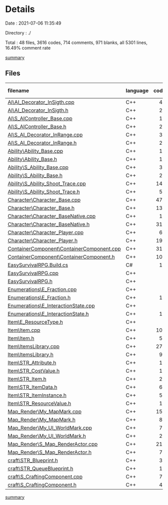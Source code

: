 # Details

Date : 2021-07-06 11:35:49

Directory : ./

Total : 48 files,  3616 codes, 714 comments, 971 blanks, all 5301 lines, 16.49% comment rate

[summary](results.md)

## Files
| filename | language | code | comment | blank | total | comment rate |
| :--- | :--- | ---: | ---: | ---: | ---: | ---: |
| [AI\AI_Decorator_InSigth.cpp](../AI\AI_Decorator_InSigth.cpp) | C++ | 40 | 1 | 19 | 60 | 2.44% |
| [AI\AI_Decorator_InSigth.h](../AI\AI_Decorator_InSigth.h) | C++ | 21 | 13 | 14 | 48 | 38.24% |
| [AI\S_AIController_Base.cpp](../AI\S_AIController_Base.cpp) | C++ | 10 | 1 | 6 | 17 | 9.09% |
| [AI\S_AIController_Base.h](../AI\S_AIController_Base.h) | C++ | 22 | 4 | 7 | 33 | 15.38% |
| [AI\S_AI_Decorator_InRange.cpp](../AI\S_AI_Decorator_InRange.cpp) | C++ | 37 | 7 | 10 | 54 | 15.91% |
| [AI\S_AI_Decorator_InRange.h](../AI\S_AI_Decorator_InRange.h) | C++ | 20 | 4 | 8 | 32 | 16.67% |
| [Ability\Ability_Base.cpp](../Ability\Ability_Base.cpp) | C++ | 13 | 5 | 10 | 28 | 27.78% |
| [Ability\Ability_Base.h](../Ability\Ability_Base.h) | C++ | 17 | 4 | 7 | 28 | 19.05% |
| [Ability\S_Ability_Base.cpp](../Ability\S_Ability_Base.cpp) | C++ | 33 | 7 | 13 | 53 | 17.50% |
| [Ability\S_Ability_Base.h](../Ability\S_Ability_Base.h) | C++ | 23 | 4 | 10 | 37 | 14.81% |
| [Ability\S_Ability_Shoot_Trace.cpp](../Ability\S_Ability_Shoot_Trace.cpp) | C++ | 142 | 7 | 76 | 225 | 4.70% |
| [Ability\S_Ability_Shoot_Trace.h](../Ability\S_Ability_Shoot_Trace.h) | C++ | 56 | 6 | 15 | 77 | 9.68% |
| [Character\Character_Base.cpp](../Character\Character_Base.cpp) | C++ | 472 | 123 | 56 | 651 | 20.67% |
| [Character\Character_Base.h](../Character\Character_Base.h) | C++ | 133 | 41 | 37 | 211 | 23.56% |
| [Character\Character_BaseNative.cpp](../Character\Character_BaseNative.cpp) | C++ | 19 | 6 | 12 | 37 | 24.00% |
| [Character\Character_BaseNative.h](../Character\Character_BaseNative.h) | C++ | 316 | 55 | 35 | 406 | 14.82% |
| [Character\Character_Player.cpp](../Character\Character_Player.cpp) | C++ | 64 | 64 | 17 | 145 | 50.00% |
| [Character\Character_Player.h](../Character\Character_Player.h) | C++ | 194 | 156 | 14 | 364 | 44.57% |
| [ContainerComponent\ContainerComponent.cpp](../ContainerComponent\ContainerComponent.cpp) | C++ | 316 | 17 | 64 | 397 | 5.11% |
| [ContainerComponent\ContainerComponent.h](../ContainerComponent\ContainerComponent.h) | C++ | 101 | 19 | 37 | 157 | 15.83% |
| [EasySurvivalRPG.Build.cs](../EasySurvivalRPG.Build.cs) | C# | 10 | 6 | 8 | 24 | 37.50% |
| [EasySurvivalRPG.cpp](../EasySurvivalRPG.cpp) | C++ | 3 | 1 | 3 | 7 | 25.00% |
| [EasySurvivalRPG.h](../EasySurvivalRPG.h) | C++ | 2 | 1 | 4 | 7 | 33.33% |
| [Enumerations\E_Fraction.cpp](../Enumerations\E_Fraction.cpp) | C++ | 1 | 1 | 4 | 6 | 50.00% |
| [Enumerations\E_Fraction.h](../Enumerations\E_Fraction.h) | C++ | 11 | 4 | 4 | 19 | 26.67% |
| [Enumerations\E_InteractionState.cpp](../Enumerations\E_InteractionState.cpp) | C++ | 1 | 1 | 4 | 6 | 50.00% |
| [Enumerations\E_InteractionState.h](../Enumerations\E_InteractionState.h) | C++ | 18 | 4 | 4 | 26 | 18.18% |
| [Item\E_ResourceType.h](../Item\E_ResourceType.h) | C++ | 9 | 0 | 3 | 12 | 0.00% |
| [Item\Item.cpp](../Item\Item.cpp) | C++ | 103 | 7 | 21 | 131 | 6.36% |
| [Item\Item.h](../Item\Item.h) | C++ | 55 | 4 | 16 | 75 | 6.78% |
| [Item\ItemsLibrary.cpp](../Item\ItemsLibrary.cpp) | C++ | 274 | 3 | 49 | 326 | 1.08% |
| [Item\ItemsLibrary.h](../Item\ItemsLibrary.h) | C++ | 91 | 15 | 33 | 139 | 14.15% |
| [Item\STR_Attribute.h](../Item\STR_Attribute.h) | C++ | 15 | 0 | 4 | 19 | 0.00% |
| [Item\STR_CostValue.h](../Item\STR_CostValue.h) | C++ | 19 | 0 | 5 | 24 | 0.00% |
| [Item\STR_Item.h](../Item\STR_Item.h) | C++ | 21 | 0 | 4 | 25 | 0.00% |
| [Item\STR_ItemData.h](../Item\STR_ItemData.h) | C++ | 65 | 4 | 10 | 79 | 5.80% |
| [Item\STR_ItemInstance.h](../Item\STR_ItemInstance.h) | C++ | 57 | 5 | 14 | 76 | 8.06% |
| [Item\STR_ResourceValue.h](../Item\STR_ResourceValue.h) | C++ | 15 | 0 | 4 | 19 | 0.00% |
| [Map_Render\My_MapMark.cpp](../Map_Render\My_MapMark.cpp) | C++ | 155 | 10 | 62 | 227 | 6.06% |
| [Map_Render\My_MapMark.h](../Map_Render\My_MapMark.h) | C++ | 80 | 4 | 39 | 123 | 4.76% |
| [Map_Render\My_UI_WorldMark.cpp](../Map_Render\My_UI_WorldMark.cpp) | C++ | 79 | 15 | 29 | 123 | 15.96% |
| [Map_Render\My_UI_WorldMark.h](../Map_Render\My_UI_WorldMark.h) | C++ | 24 | 4 | 7 | 35 | 14.29% |
| [Map_Render\S_Map_RenderActor.cpp](../Map_Render\S_Map_RenderActor.cpp) | C++ | 214 | 52 | 79 | 345 | 19.55% |
| [Map_Render\S_Map_RenderActor.h](../Map_Render\S_Map_RenderActor.h) | C++ | 77 | 7 | 28 | 112 | 8.33% |
| [craft\STR_Blueprint.h](../craft\STR_Blueprint.h) | C++ | 31 | 4 | 14 | 49 | 11.43% |
| [craft\STR_QueueBlueprint.h](../craft\STR_QueueBlueprint.h) | C++ | 17 | 4 | 4 | 25 | 19.05% |
| [craft\S_CraftingComponent.cpp](../craft\S_CraftingComponent.cpp) | C++ | 73 | 10 | 31 | 114 | 12.05% |
| [craft\S_CraftingComponent.h](../craft\S_CraftingComponent.h) | C++ | 47 | 4 | 17 | 68 | 7.84% |

[summary](results.md)